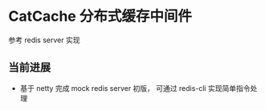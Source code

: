 # CatCache 分布式缓存中间件
参考 redis server 实现

## 当前进展
* 基于 netty 完成 mock redis server 初版， 可通过 redis-cli 实现简单指令处理
